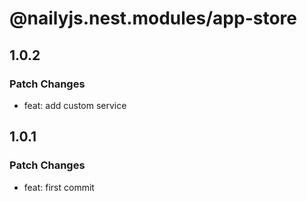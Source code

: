 # @nailyjs.nest.modules/app-store

## 1.0.2

### Patch Changes

- feat: add custom service

## 1.0.1

### Patch Changes

- feat: first commit
